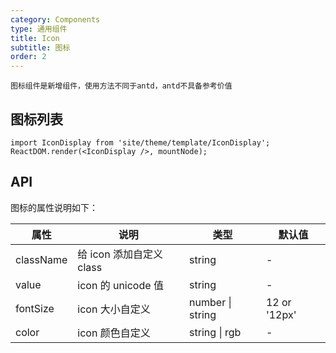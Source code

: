 ```yaml
---
category: Components
type: 通用组件
title: Icon
subtitle: 图标
order: 2
---
```


`图标组件是新增组件，使用方法不同于antd，antd不具备参考价值`

## 图标列表

```__react
import IconDisplay from 'site/theme/template/IconDisplay';
ReactDOM.render(<IconDisplay />, mountNode);
```

## API

图标的属性说明如下：

| 属性      | 说明                     | 类型             | 默认值       |
| --------- | ------------------------ | ---------------- | ------------ |
| className | 给 icon 添加自定义 class | string           | -            |
| value     | icon 的 unicode 值       | string           | -            |
| fontSize  | icon 大小自定义          | number \| string | 12 or '12px' |
| color     | icon 颜色自定义          | string \| rgb    | -            |

<style>
.code-box-demo {
    background: #1e1e1e;
}
</style>
